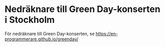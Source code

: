 # Nedräknare till Green Day-konserten i Stockholm
För nedräknare till Green Day-konserten, se https://en-programmerare.github.io/greenday/
